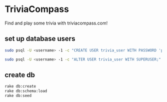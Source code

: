 # TriviaCompass

Find and play some trivia with triviacompass.com!

## set up database users
```sh
sudo psql -U <username> -1 -c "CREATE USER trivia_user WITH PASSWORD 'password';"
```

```sh
sudo psql -U <username> -1 -c "ALTER USER trivia_user WITH SUPERUSER;"
```

## create db
```sh
rake db:create
rake db:schema:load
rake db:seed
```
